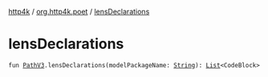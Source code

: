 [http4k](../index.md) / [org.http4k.poet](index.md) / [lensDeclarations](./lens-declarations.md)

# lensDeclarations

`fun `[`PathV3`](../org.http4k.openapi.v3/-path-v3/index.md)`.lensDeclarations(modelPackageName: `[`String`](https://kotlinlang.org/api/latest/jvm/stdlib/kotlin/-string/index.html)`): `[`List`](https://kotlinlang.org/api/latest/jvm/stdlib/kotlin.collections/-list/index.html)`<CodeBlock>`